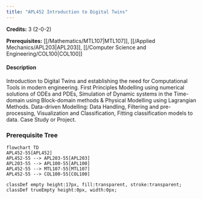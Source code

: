 ```yaml
---
title: "APL452 Introduction to Digital Twins"
---
```

**Credits:** 3 (2-0-2)

**Prerequisites:** [[/Mathematics/MTL107|MTL107]], [[/Applied Mechanics/APL203|APL203]], [[/Computer Science and Engineering/COL100|COL100]]

#### Description
Introduction to Digital Twins and establishing the need for Computational Tools in modern engineering. First Principles Modelling using numerical solutions of ODEs and PDEs, Simulation of Dynamic systems in the Time-domain using Block-domain methods & Physical Modelling using Lagrangian Methods. Data-driven Modelling: Data Handling, Filtering and pre-processing, Visualization and Classification, Fitting classification models to data. Case Study or Project.

### Prerequisite Tree

```mermaid
flowchart TD
APL452-55[APL452]
APL452-55 --> APL203-55[APL203]
APL203-55 --> APL100-55[APL100]
APL452-55 --> MTL107-55[MTL107]
APL452-55 --> COL100-55[COL100]

classDef empty height:17px, fill:transparent, stroke:transparent;
classDef trueEmpty height:0px, width:0px;
```